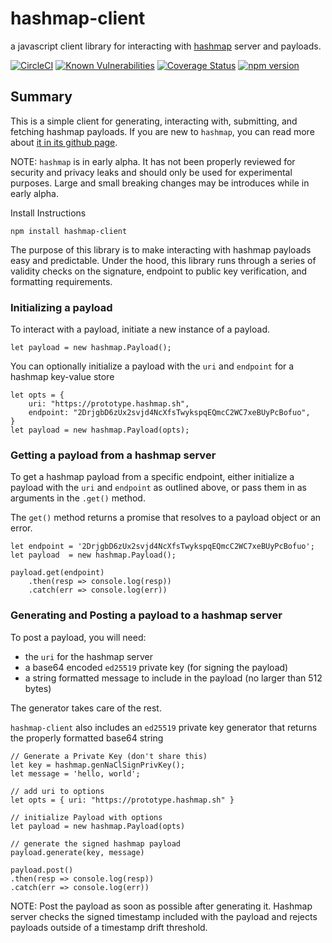 # hashmap-client
a javascript client library for interacting with [hashmap](https://github.com/nomasters/hashmap) server and payloads.

[![CircleCI][1]][2] [![Known Vulnerabilities][3]][4] [![Coverage Status][5]][6] [![npm version][7]][8]

[1]: https://circleci.com/gh/nomasters/hashmap-client-js.svg?style=svg
[2]: https://circleci.com/gh/nomasters/hashmap-client-js
[3]: https://snyk.io/test/github/nomasters/hashmap-client-js/badge.svg
[4]: https://snyk.io/test/github/nomasters/hashmap-client-js
[5]: https://coveralls.io/repos/github/nomasters/hashmap-client-js/badge.svg?branch=master
[6]: https://coveralls.io/github/nomasters/hashmap-client-js?branch=master
[7]: https://img.shields.io/npm/v/hashmap-client.svg
[8]: https://www.npmjs.com/package/hashmap-client

## Summary

This is a simple client for generating, interacting with, submitting, and fetching hashmap payloads. If you are new to `hashmap`, you can read more about [it in its github page](https://github.com/nomasters/hashmap).

NOTE: `hashmap` is in early alpha. It has not been properly reviewed for security and privacy leaks and should only be used for experimental purposes. Large and small breaking changes may be introduces while in early alpha.

Install Instructions

```
npm install hashmap-client
```

The purpose of this library is to make interacting with hashmap payloads easy and predictable. Under the hood, this library runs through a series of validity checks on the signature, endpoint to public key verification, and formatting requirements.

### Initializing a payload

To interact with a payload, initiate a new instance of a payload.

```
let payload = new hashmap.Payload();
```

You can optionally initialize a payload with the `uri` and `endpoint` for a hashmap key-value store

```
let opts = {
    uri: "https://prototype.hashmap.sh",
    endpoint: "2DrjgbD6zUx2svjd4NcXfsTwykspqEQmcC2WC7xeBUyPcBofuo",
}
let payload = new hashmap.Payload(opts);
```

### Getting a payload from a hashmap server

To get a hashmap payload from a specific endpoint, either initialize a payload with the `uri` and `endpoint` as outlined above, or pass them in as arguments in the `.get()` method.

The `get()` method returns a promise that resolves to a payload object or an error.


```
let endpoint = '2DrjgbD6zUx2svjd4NcXfsTwykspqEQmcC2WC7xeBUyPcBofuo';
let payload  = new hashmap.Payload();

payload.get(endpoint)
	.then(resp => console.log(resp))
	.catch(err => console.log(err))
```

### Generating and Posting a payload to a hashmap server

To post a payload, you will need:

- the `uri` for the hashmap server
- a base64 encoded `ed25519` private key (for signing the payload)
- a string formatted message to include in the payload (no larger than 512 bytes)

The generator takes care of the rest. 

`hashmap-client` also includes an `ed25519` private key generator that returns the properly formatted base64 string


```
// Generate a Private Key (don't share this)
let key = hashmap.genNaClSignPrivKey();
let message = 'hello, world';

// add uri to options
let opts = { uri: "https://prototype.hashmap.sh" }

// initialize Payload with options
let payload = new hashmap.Payload(opts)

// generate the signed hashmap payload
payload.generate(key, message)

payload.post()
.then(resp => console.log(resp))
.catch(err => console.log(err))

```

NOTE: Post the payload as soon as possible after generating it. Hashmap server checks the signed timestamp included with the payload and rejects payloads outside of a timestamp drift threshold.

